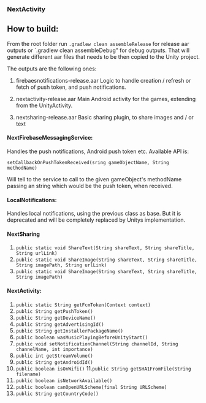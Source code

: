 ### NextActivity

## How to build:

From the root folder run  `.gradlew clean assembleRelease` for release aar outputs or `.gradlew clean assembleDebug" for debug outputs.
That will generate different aar files that needs to be then copied to the Unity project.

The outputs are the following ones:

1. firebaesnotifications-release.aar Logic to handle creation / refresh or fetch of push token, and push notifications.

2. nextactivity-release.aar Main Android activity for the games, extending from the UnityActivity.
3. nextsharing-release.aar Basic sharing plugin, to share images and / or text


#### NextFirebaseMessagingService:

Handles the push notifications, Android push token etc. Available API is:

`setCallbackOnPushTokenReceived(sring gameObjectName, String methodName)` 

Will tell to the service to call to the given gameObject's methodName passing an string which would be the push token, when received.

#### LocalNotifications:

Handles local notifications, using the previous class as base. But it is deprecated and will be completely replaced by Unitys implementation.

#### NextSharing

1. `public static void ShareText(String shareText, String shareTitle, String urlLink)` 
2. `public static void ShareImage(String shareText, String shareTitle, String imagePath, String urlLink)`
3. `public static void ShareImage(String shareText, String shareTitle, String imagePath)`

#### NextActivity:

1. `public static String getFcmToken(Context context)` 
2. `public String getPushToken() `
3. `public String getDeviceName()`
4. `public String getAdvertisingId()`
5. `public String getInstallerPackageName()`
6. `public boolean wasMusicPlayingBeforeUnityStart()`
7. `public void setNotificationChannel(String channelId, String channelName, int importance)`
8. `public int getStreamVolume()`
9. `public String getAndroidId()`
10. `public boolean isOnWifi()`
11.`public String getSHA1FromFile(String filename)`
12. `public boolean isNetworkAvailable()`
13. `public boolean canOpenURLScheme(final String URLScheme)`
14. `public String getCountryCode()`